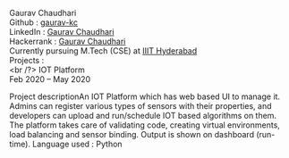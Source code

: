 Gaurav Chaudhari <br />
Github : <a href="https://github.com/gaurav-kc" target = "_blank">gaurav-kc</a> <br />
LinkedIn : <a href="https://www.linkedin.com/in/gauravkc" target = "_blank">Gaurav Chaudhari</a> <br />
Hackerrank : <a href="https://www.hackerrank.com/2019201045_Gaura" target = "_blank">Gaurav Chaudhari</a> <br />
Currently pursuing M.Tech (CSE) at <a href="https://www.iiit.ac.in/" target = "_blank">IIIT Hyderabad</a> <br />
Projects : <br /><br /?>
IOT Platform <br />
Feb 2020 – May 2020<br />

Project descriptionAn IOT Platform which has web based UI to manage it. Admins can register various types of sensors with their properties, and developers can upload and run/schedule IOT based algorithms on them. The platform takes care of validating code, creating virtual environments, load balancing and sensor binding. Output is shown on dashboard (run-time).
Language used : Python
<br />



